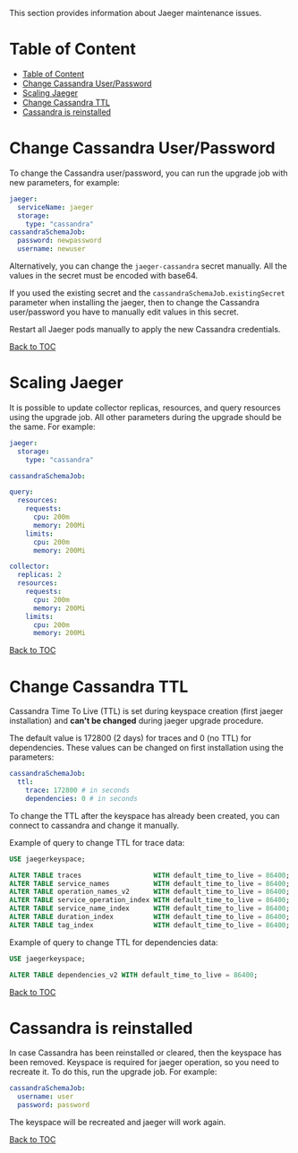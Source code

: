 This section provides information about Jaeger maintenance issues.

# Table of Content

- [Table of Content](#table-of-content)
- [Change Cassandra User/Password](#change-cassandra-userpassword)
- [Scaling Jaeger](#scaling-jaeger)
- [Change Cassandra TTL](#change-cassandra-ttl)
- [Cassandra is reinstalled](#cassandra-is-reinstalled)

# Change Cassandra User/Password

To change the Cassandra user/password, you can run the upgrade job with new parameters, for example:

```yaml
jaeger:
  serviceName: jaeger
  storage:
    type: "cassandra"
cassandraSchemaJob:
  password: newpassword
  username: newuser
```

Alternatively, you can change the `jaeger-cassandra` secret manually. All the values in the secret
must be encoded with base64.

If you used the existing secret and the `cassandraSchemaJob.existingSecret` parameter when installing the jaeger, then
to change the Cassandra user/password you have to manually edit values in this secret.

Restart all Jaeger pods manually to apply the new Cassandra credentials.

<!-- #GFCFilterMarkerStart# -->

[Back to TOC](#table-of-content)

<!-- #GFCFilterMarkerEnd# -->

# Scaling Jaeger

It is possible to update collector replicas, resources, and query resources using the upgrade job. All other parameters
during the upgrade should be the same.
For example:

```yaml
jaeger:
  storage:
    type: "cassandra"

cassandraSchemaJob:

query:
  resources:
    requests:
      cpu: 200m
      memory: 200Mi
    limits:
      cpu: 200m
      memory: 200Mi

collector:
  replicas: 2
  resources:
    requests:
      cpu: 200m
      memory: 200Mi
    limits:
      cpu: 200m
      memory: 200Mi
```

<!-- #GFCFilterMarkerStart# -->

[Back to TOC](#table-of-content)

<!-- #GFCFilterMarkerEnd# -->

# Change Cassandra TTL

Cassandra Time To Live (TTL) is set during keyspace creation (first jaeger installation) and **can't be changed** during
jaeger upgrade procedure.

The default value is 172800 (2 days) for traces and 0 (no TTL) for dependencies. These values
can be changed on first installation using the parameters:

```yaml
cassandraSchemaJob:
  ttl:
    trace: 172800 # in seconds
    dependencies: 0 # in seconds
```

To change the TTL after the keyspace has already been created, you can connect to cassandra and change it manually.

Example of query to change TTL for trace data:

```sql
USE jaegerkeyspace;

ALTER TABLE traces                  WITH default_time_to_live = 86400;
ALTER TABLE service_names           WITH default_time_to_live = 86400;
ALTER TABLE operation_names_v2      WITH default_time_to_live = 86400;
ALTER TABLE service_operation_index WITH default_time_to_live = 86400;
ALTER TABLE service_name_index      WITH default_time_to_live = 86400;
ALTER TABLE duration_index          WITH default_time_to_live = 86400;
ALTER TABLE tag_index               WITH default_time_to_live = 86400;
```

Example of query to change TTL for dependencies data:

```sql
USE jaegerkeyspace;

ALTER TABLE dependencies_v2 WITH default_time_to_live = 86400;
```

<!-- #GFCFilterMarkerStart# -->

[Back to TOC](#table-of-content)

<!-- #GFCFilterMarkerEnd# -->

# Cassandra is reinstalled

In case Cassandra has been reinstalled or cleared, then the keyspace has been removed. Keyspace is required for jaeger
operation, so you need to recreate it. To do this, run the upgrade job. For example:

```yaml
cassandraSchemaJob:
  username: user
  password: password
```

The keyspace will be recreated and jaeger will work again.

<!-- #GFCFilterMarkerStart# -->

[Back to TOC](#table-of-content)

<!-- #GFCFilterMarkerEnd# -->
